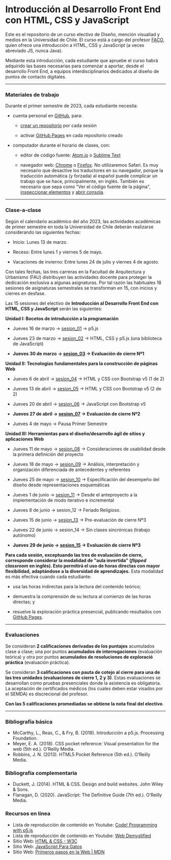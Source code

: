 # Introducción al Desarrollo Front End con HTML, CSS y JavaScript

Este es el repositorio de un curso electivo de Diseño, mención visualiad y medios en la Universidad de Chile. El curso está a cargo del profesor [FACO](https://faco.cl/), quien ofrece una introducción a HTML, CSS y JavaScript (a veces abreviado JS, nunca Java).

Mediante esta introducción, cada estudiante que apruebe el curso habrá adquirido las bases necesarias para comenzar a aportar, desde el desarrollo Front End, a equipos interdisciplinarios dedicados al diseño de puntos de contacto digitales.

- - - - - - - - -

### Materiales de trabajo

Durante el primer semestre de 2023, cada estudiante necesita:

- cuenta personal en [GitHub](https://github.com/join), para:

  - [crear un repositorio](https://docs.github.com/es/get-started/quickstart/create-a-repo) por cada sesión

  - activar [GitHub Pages](https://docs.github.com/es/pages/getting-started-with-github-pages/creating-a-github-pages-site) en cada repositorio creado

- computador durante el horario de clases, con:

  - editor de código fuente: [Atom.io](https://atom.io/) o [Sublime Text](https://www.sublimetext.com/)

  - navegador web: [Chrome](https://www.google.com/intl/es-419/chrome/) o [Firefox](https://www.mozilla.org/es-CL/firefox/new/). No utilizaremos Safari. Es muy necesario que desactive los traductores en su navegador, porque la traducción automática (y forzada) al español puede complicar un trabajo que se hace, principalmente, en inglés. También es necesario que sepa como "Ver el código fuente de la página", [inspeccionar elementos](https://support.hostinger.es/es/articles/2333029-como-inspeccionar-los-elementos-del-sitio-web) y [abrir consola](https://transferwise.com/es/help/articles/2954851/como-abrir-la-consola-de-tu-navegador).

- - - - - - - 

### Clase-a-clase

Según el calendario académico del año 2023, las actividades académicas de primer semestre en toda la Universidad de Chile deberán realizarse considerando las siguientes fechas:

- Inicio: Lunes 13 de marzo.

- Receso: Entre lunes 1 y viernes 5 de mayo.

- Vacaciones de invierno: Entre lunes 24 de julio y viernes 4 de agosto.

Con tales fechas, las tres carreras en la Facultad de Arquitectura y Urbanismo (FAU) distribuyen las actividades docente para proteger la dedicación exclusiva a algunas asignaturas. Por tal razón las habituales 18 sesiones de asignaturas semestrales se transforman en 15, con inicios y cierres en desfase.

Las 15 sesiones del electivo de **Introducción al Desarrollo Front End con HTML, CSS y JavaScript** serán las siguientes:

**Unidad I: Bocetos de introducción a la programación**

- Jueves 16 de marzo → [sesion_01](https://github.com/profesorfaco/front-2023-1/tree/main/sesion_01) → p5.js

- Jueves 23 de marzo → [sesion_02](https://github.com/profesorfaco/front-2023-1/tree/main/sesion_02) → HTML, CSS y p5.js (una biblioteca de JavaScript)

- **Jueves 30 de marzo → [sesion_03](https://github.com/profesorfaco/front-2023-1/tree/main/sesion_03) → Evaluación de cierre Nº1**

**Unidad II: Tecnologías fundamentales para la construcción de páginas Web**

- Jueves 6 de abril → [sesion_04](https://github.com/profesorfaco/front-2023-1/tree/main/sesion_04) → HTML y CSS con Bootstrap v5 (1 de 2)

- Jueves 13 de abril → [sesion_05](https://github.com/profesorfaco/front-2023-1/tree/main/sesion_05) → HTML y CSS con Bootstrap v5 (2 de 2)

- Jueves 20 de abril → [sesion_06](https://github.com/profesorfaco/front-2023-1/tree/main/sesion_06) →  JavaScript con Bootstrap v5

- **Jueves 27 de abril → [sesion_07](https://github.com/profesorfaco/front-2023-1/tree/main/sesion_07) → Evaluación de cierre Nº2**

- Jueves 4 de mayo → Pausa Primer Semestre

**Unidad III: Herramientas para el diseño/desarrollo ágil de sitios y aplicaciones Web**

- Jueves 11 de mayo → [sesion_08](https://github.com/profesorfaco/front-2023-1/tree/main/sesion_08) → Consideraciones de usabilidad desde la primera definición del proyecto

- Jueves 18 de mayo → [sesion_09](https://github.com/profesorfaco/front-2023-1/tree/main/sesion_09) → Análisis, interpretación y organización diferenciada de antecedentes y referentes 

- Jueves 25 de mayo → [sesion_10](https://github.com/profesorfaco/front-2023-1/tree/main/sesion_10) → Especificación del desempeño del diseño desde representaciones esquemáticas 

- Jueves 1 de junio → [sesion_11](https://github.com/profesorfaco/front-2023-1/tree/main/sesion_11) → Desde el anteproyecto a la implementación de modo iterativo e incremental

- Jueves 8 de junio → sesion_12 → Feriado Religioso.

- Jueves 15 de junio → [sesion_13](https://github.com/profesorfaco/front-2023-1/tree/main/sesion_13) → Pre-evaluación de cierre Nº3 

- Jueves 22 de junio → sesion_14 → Sin clases sincrónicas (trabajo autónomo)

- **Jueves 29 de junio → [sesion_15](https://github.com/profesorfaco/front-2023-1/tree/main/sesion_15) → Evaluación de cierre Nº3**  


**Para cada sesión, exceptuando las tres de evaluación de cierre, corresponde considerar la modalidad de "aula invertida" (*flipped classroom* en inglés). Esto permitirá el uso de horas directas con mayor flexibilidad, adaptándose a la diversidad de aprendizajes.** Esta modalidad es más efectiva cuando cada estudiante:

- usa las horas indirectas para la lectura del contenido teórico; 

- demuestra la comprensión de su lectura al comienzo de las horas directas; y
 
- resuelve la exploración práctica presencial, publicando resultados con [GitHub Pages](https://docs.github.com/es/pages/getting-started-with-github-pages/creating-a-github-pages-site).

- - - - - - - - - -

### Evaluaciones

Se consideran **2 calificaciones derivadas de los puntajes** acumulados clase a clase; una por puntos **acumulados de interrogaciones** (evaluación teórica) y otra por puntos **acumulados de resoluciones de exploració práctica** (evaluación práctica). 

Se consideran **3 calificaciones con pauta de cotejo al cierre para una de las tres unidades (evaluaciones de cierre 1, 2 y 3)**. Estas evaluaciones se desarrollan como pruebas presenciales donde la asistencia es obligatoria. La aceptación de certificados médicos (los cuales deben estar visados por el SEMDA) es discrecional del profesor.

**Con las 5 calificaciones promediadas se obtiene la nota final del electivo**.


- - - - - - - - - -

### Bibliografía básica

-	McCarthy, L., Reas, C., & Fry, B. (2018). Introducción a p5.js. Processing Foundation.
-	Meyer, E. A. (2018). CSS pocket reference: Visual presentation for the web (5th ed.). O’Reilly Media.
-	Robbins, J. N. (2013). HTML5 Pocket Reference (5th ed.). O’Reilly Media.

### Bibliografía complementaria

-	Duckett, J. (2014). HTML & CSS. Design and build websites. John Wiley & Sons.
-	Flanagan, D. (2020). JavaScript: The Definitive Guide (7th ed.). O’Reilly Media.

### Recursos en línea

-	Lista de reproducción de contenido en Youtube: [Code! Programming with p5.js](https://youtube.com/playlist?list=PLRqwX-V7Uu6Zy51Q-x9tMWIv9cueOFTFA)
-	Lista de reproducción de contenido en Youtube: [Web Demystified](https://www.youtube.com/playlist?list=PLo3w8EB99pqLEopnunz-dOOBJ8t-Wgt2g)
- Sitio Web: [HTML & CSS - W3C](https://www.w3.org/standards/webdesign/htmlcss)
-	Sitio Web: [JavaScript Para Gatos](https://jsparagatos.com/)
-	Sitio Web: [Primeros pasos en la Web | MDN](https://developer.mozilla.org/es/docs/Learn/Getting_started_with_the_web)
